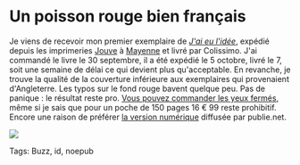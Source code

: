 # Un poisson rouge bien français

Je viens de recevoir mon premier exemplaire de [*J'ai eu l'idée*](http://blog.tcrouzet.com/id/), expédié depuis les imprimeries [Jouve](http://www.jouve.fr/) à [Mayenne](http://www.jouve.fr/images/stories/jouve/swf/plans/plan_acces_mayenne.jpg) et livré par Colissimo. J'ai commandé le livre le 30 septembre, il a été expédié le 5 octobre, livré le 7, soit une semaine de délai ce qui devient plus qu'acceptable. En revanche, je trouve la qualité de la couverture inférieure aux exemplaires qui provenaient d'Angleterre. Les typos sur le fond rouge bavent quelque peu. Pas de panique : le résultat reste pro. [Vous pouvez commander les yeux fermés](http://www.lulu.com/product/couverture-souple/jai-eu-lid%C3%A9e/12923344), même si je sais que pour un poche de 150 pages 16 € 99 reste prohibitif. Encore une raison de préférer [la version numérique](http://www.publie.net/fr/ebook/9782814503199/j-ai-eu-l-id%C3%A9e) diffusée par publie.net.

![](http://blog.tcrouzet.comhttps://tcrouzet.com/images_tc/2010/10/lulu.jpg)



Tags: Buzz, id, noepub